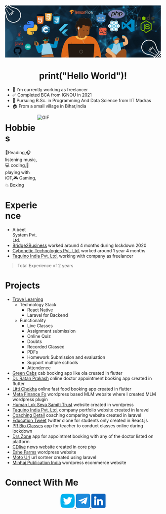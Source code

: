 
![Aditya Suraj](/assets/canva_1.gif)
<h1 align="center">
print("Hello World")!
</h1>



- :briefcase: I'm currently working as freelancer
- :white_check_mark: Completed BCA from IGNOU in 2021
- :book: Pursuing B.Sc. in Programming And Data Science from IIT Madras
- :house: From a small village in Bihar,India

<a target="_blank">
  <img align="right" height="400" width="400" alt="GIF" src="https://media4.giphy.com/media/R03zWv5p1oNSQd91EP/giphy.gif?cid=ecf05e47fp47sshw4nc38mipmoxgnnjhfslpzezc0fn0pfsr&rid=giphy.gif&ct=g">
</a>

<h1>
  Hobbies
</h2>
  
:book:Reading,:headphones: listening music,:computer: coding,:electric_plug: playing with iOT,:video_game: Gaming,:collision: Boxing  


<h1>
  Experience
</h1>

- Aibeet System Pvt. Ltd.
- [Bridge2Business](https://bridge2business.in/) worked around 4 months during lockdown 2020
- [Cybonetic Technologies Pvt. Ltd.](https://cybonetic.com) worked around 1 year 4 months
- [Taquino India Pvt. Ltd.](https://taquino.in) working with company as freelancer
>Total Experience of 2 years


<h1>
  Projects
</h1>

- [Trove Learning](https://play.google.com/store/apps/details?id=com.trove.app)
  - Technology Stack
    - React Native 
    - Laravel for Backend
  - Functionality
     - Live Classes
     - Assignment submission 
     - Online Quiz
     - Doubts
     - Recorded Classed
     - PDFs
     - Homework Submission and evaluation
     - Support multiple schools
     - Attendence
- [Green Cabs](https://play.google.com/store/apps/details?id=com.cybonetic.greencabs&hl=en_IN&gl=US) cab booking app like ola created in flutter
- [Dr. Ratan Prakash](https://play.google.com/store/apps/details?id=com.cybonetic.cdrp&hl=en_IN&gl=US) online doctor appointment booking app created in flutter
- [Litti Chokha](https://play.google.com/store/apps/details?id=com.cybonetic.littichokha&hl=en_IN&gl=US) online fast food booking app created in flutter
- [Meta Finance Fx](http://metafinancefx.in/) wordpress based MLM website where I created MLM wordpress plugin
- [Human Lok Seva Samiti Trust](humanloksevasamiti.org/) website created in wordpress
- [Taquino India Pvt. Ltd.](https://taquino.in/) company portfolio website created in laravel
- [Coaching Detail](https://coachingdetail.com/) coaching comparing website created in laravel
- [Education Tweet](https://etweet.coachingdetail.com/) twitter clone for students only created in React.js
- [PR Bio Classes](https://play.google.com/store/apps/details?id=com.prbiology.app&hl=en_IN&gl=US) app for teacher to conduct classes online during lockdown
- [Drs Zone](https://play.google.com/store/apps/details?id=com.cybonetic.drappointment&hl=en_IN&gl=US) app for appointmet booking with any of the doctor listed on platform
- [CDlive](http://cdlive.in) news website created in core php
- [Eshe Farms](https://eshefarms.com/) wordpress website
- [Moto Url](http://motourl.com/) url sortner created using laravel
- [Minhaj Publication India](minhajpublicationsindia.com) wordpress ecommerce website

<h1>
  Connect With Me
</h1>

<p align="center">
  <a href="https://twitter.com/AdityaSuraj03"> 
    <img height="46" width="46" src="/assets/twitter-logo.png"/> 
  </a>
  <a href="https://t.me/adityasuraj507"> 
    <img height="46" width="46" src="/assets/telegram.png"/> 
  </a>
  <a href="https://www.linkedin.com/in/aditya-kumar-27a054162"> 
    <img height="46" width="46" src="/assets/linkedin.png"/> 
  </a>
</p>
